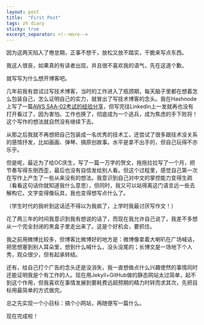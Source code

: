 ```yaml
---
layout: post
title:  "First Post"
tags: zh diary
sticky: true
excerpt_separator: <!--more-->
---
```

因为这两天陷入了倦怠期，正事不想干，放松又放不踏实，干脆来写点东西。

我这人很丧，如果真的有读者出现，并且很不喜欢我的语气，先在这道个歉。

就写写为什么想开博客吧。
<!--more-->
几年前我有尝试过写技术博客，当时的工作进入了瓶颈期，每天脑子里都在想着怎么包装自己，怎么证明自己的实力，就冒出了写技术博客的念头。我在Hashnode上写了一篇[AWS SAA-02考试的经验分享](https://renzhixing.hashnode.dev/preparation-tips-for-aws-solutions-architect-associatesaa-exam)，但写完往Linkedin上一发就再也没有打开看过了，因为害怕。工作也换了，彻底成为一个逃兵，成为焦虑的手下败将！这个写作的想法就自然没有继续下去。

从那之后我就不再想把自己包装成一名优秀的技术工，还尝试了很多跟技术没关系的感情抒发，比如画画、弹琴、搞原创故事。水平是拿不出手的，但自己玩得不亦乐乎。

但是呢，最近为了给OC庆生，写了一篇一万字的贺文，拖拖拉拉写了一个月，把节奏写得东倒西歪，最后也没有自信发给别人看。但这个过程里，感觉自己第一次在写作上产生了一些从来没有的想法。我意识到自己对中文的掌控能力变得生疏（看看这句话你就知道我什么意思），但同时，我又可以站得离这门语言远一些去解构它。文字变得像玩具，我也变得想写点什么了。

（学生时代的我听到这话还不得以为我疯了，上学时我最讨厌写作文！）

花了两三年的时间我意识到我有想说的话了，而现在我允许自己说了，我差不多想从一个完全封闭的黑盒子里走出来了。这是个好机会，要抓住。

我之前用微博比较多，但博客比微博好的地方是：微博像拿着大喇叭在广场喊话，把思想塞到别人耳朵里，想到什么喊什么，没头没尾的；长博文是一场地下个人秀，观众很少，但有起承转结。

还有，给自己打个广告的念头还是没消失，我一直想做点什么兴趣使然的事情同时还能证明我是个有工作的人。现在用Jekyll+GitHub做的静态网站太过简单，起不到这个作用，但我喜欢在事情发展到要耗费远超预期的精力时转而求其次，先把目标用最简单的方式做完。

总之先实现一个小目标：搞个小网站，再随便写一篇什么。

现在完成啦！
